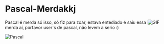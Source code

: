 # Pascal-Merdakkj

<img align="right" alt="GIF" src="https://i.pinimg.com/originals/61/a1/26/61a1269bccba310564360873b368d609.png" />
Pascal é merda só isso, só fiz para zoar, estava entediado é saiu essa merda aí, porfavor user's de pascal, não levem a serio :)

  ![Pascal](https://img.shields.io/badge/-Pascal-black?style=flat&logo=pascal)
